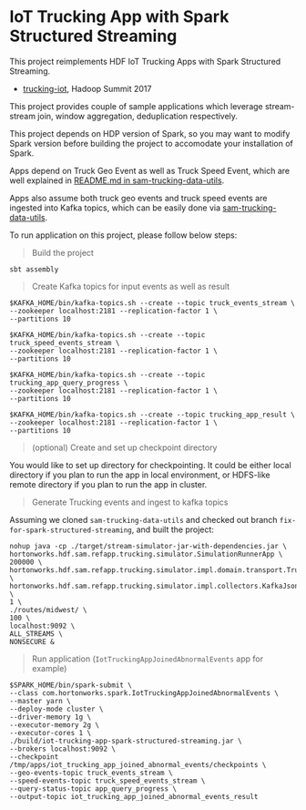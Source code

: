 # IoT Trucking App with Spark Structured Streaming

This project reimplements HDF IoT Trucking Apps with Spark Structured Streaming.

* [trucking-iot](https://github.com/orendain/trucking-iot/tree/hadoop-summit-2017), Hadoop Summit 2017

This project provides couple of sample applications which leverage stream-stream join, window aggregation, deduplication respectively.

This project depends on HDP version of Spark, so you may want to modify Spark version before building the project to accomodate your installation of Spark.

Apps depend on Truck Geo Event as well as Truck Speed Event, which are well explained in [README.md in sam-trucking-data-utils](https://github.com/HeartSaVioR/sam-trucking-data-utils/blob/fix-for-spark-structured-streaming/README.md).

Apps also assume both truck geo events and truck speed events are ingested into Kafka topics, which can be easily done via [sam-trucking-data-utils](https://github.com/HeartSaVioR/sam-trucking-data-utils/blob/fix-for-spark-structured-streaming/README.md).

To run application on this project, please follow below steps:

> Build the project

`sbt assembly`

> Create Kafka topics for input events as well as result

```
$KAFKA_HOME/bin/kafka-topics.sh --create --topic truck_events_stream \
--zookeeper localhost:2181 --replication-factor 1 \
--partitions 10

$KAFKA_HOME/bin/kafka-topics.sh --create --topic truck_speed_events_stream \
--zookeeper localhost:2181 --replication-factor 1 \
--partitions 10

$KAFKA_HOME/bin/kafka-topics.sh --create --topic trucking_app_query_progress \
--zookeeper localhost:2181 --replication-factor 1 \
--partitions 10

$KAFKA_HOME/bin/kafka-topics.sh --create --topic trucking_app_result \
--zookeeper localhost:2181 --replication-factor 1 \
--partitions 10
```

> (optional) Create and set up checkpoint directory

You would like to set up directory for checkpointing. It could be either local directory if you plan to run the app in local environment, or HDFS-like remote directory if you plan to run the app in cluster.

> Generate Trucking events and ingest to kafka topics

Assuming we cloned `sam-trucking-data-utils` and checked out branch `fix-for-spark-structured-streaming`, and built the project:

```
nohup java -cp ./target/stream-simulator-jar-with-dependencies.jar \
hortonworks.hdf.sam.refapp.trucking.simulator.SimulationRunnerApp \
200000 \ hortonworks.hdf.sam.refapp.trucking.simulator.impl.domain.transport.Truck \
hortonworks.hdf.sam.refapp.trucking.simulator.impl.collectors.KafkaJsonEventCollector \
1 \
./routes/midwest/ \
100 \
localhost:9092 \
ALL_STREAMS \
NONSECURE &
```

> Run application (`IotTruckingAppJoinedAbnormalEvents` app for example)

```
$SPARK_HOME/bin/spark-submit \
--class com.hortonworks.spark.IotTruckingAppJoinedAbnormalEvents \
--master yarn \
--deploy-mode cluster \
--driver-memory 1g \
--executor-memory 2g \
--executor-cores 1 \
./build/iot-trucking-app-spark-structured-streaming.jar \
--brokers localhost:9092 \
--checkpoint /tmp/apps/iot_trucking_app_joined_abnormal_events/checkpoints \
--geo-events-topic truck_events_stream \
--speed-events-topic truck_speed_events_stream \
--query-status-topic app_query_progress \
--output-topic iot_trucking_app_joined_abnormal_events_result
```
